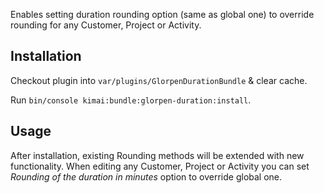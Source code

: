 Enables setting duration rounding option (same as global one) to override rounding for any Customer, Project or Activity.

## Installation

Checkout plugin into `var/plugins/GlorpenDurationBundle` & clear cache.

Run `bin/console kimai:bundle:glorpen-duration:install`.

## Usage

After installation, existing Rounding methods will be extended with new functionality.
When editing any Customer, Project or Activity you can set *Rounding of the duration in minutes* option to override global one.
